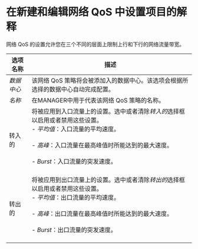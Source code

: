 # 在新建和编辑网络 QoS 中设置项目的解释

网络 QoS 的设置允许您在三个不同的层面上限制上行和下行的网络流量带宽。

|选项名称|描述|
|--------|----|
|*数据中心*|该网络 QoS 策略将会被添加入的数据中心。该选项会根据所选择的数据中心自动完成配置。|
|*名称*|在MANAGER中用于代表该网络 QoS 策略的名称。|
|转入的|将被应用到入口流量上的设置。选中或者清除*转入的*选择框以启用或者禁用这些设置。<br/>-   *平均值*：入口流量的平均速度。<br/><br/>-   *高峰*：入口流量在最高峰值时所能达到的最大速度。<br/><br/>-   *Burst*：入口流量的突发速度。<br/><br/>|
|转出的|将被应用到出口流量上的设置。选中或者清除*转出的*选择框以启用或者禁用这些设置。<br/>-   *平均值*：出口流量的平均速度。<br/><br/>-   *高峰*：出口流量在最高峰值时所能达到的最大速度。<br/><br/>-   *Burst*：出口流量的突发速度。<br/><br/>|
